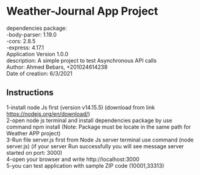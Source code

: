 # Weather-Journal App Project
dependencies package:                                                                                                                                                               
    -body-parser: 1.19.0                                                                                                                                                           
    -cors: 2.8.5                                                                                                                                                                   
    -express: 4.17.1                                                                                                                                                           
Application Version 1.0.0                                                                                                                                                           
description: A simple project to test Asynchronous API calls                                                                                                                       
Author: Ahmed Bebars, +201024614238                                                                                                                                                 
Date of creation: 6/3/2021                                                                                                                                                         
## Instructions
1-install node Js first (version v14.15.5) (download from link https://nodejs.org/en/download/)                                                                                     
2-open node js terminal and install dependencies package by use command npm install <package name> (Note: Package must be locate in the same path for Weather APP project)         
3-Run file server.js first from Node Js server terminal use command (node server.js) (if your server Run successfully you will see message server started on port: 3000)           
4-open your browser and write http://localhost:3000                                                                                                                                 
5-you can test application with sample ZIP code (10001,33313)                                                                                                                       
